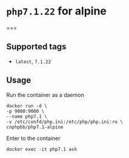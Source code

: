 # `php7.1.22` for alpine
===

## Supported tags

* `latest`,  `7.1.22`

## Usage

Run the container as a daemon

```shell
docker run -d \
-p 9000:9000 \
--name php7.1 \
-v /etc/confd/php.ini:/etc/php/php.ini:ro \
cnphpbb/php7.1-alpine
```

Enter to the container

```shell
docker exec -it php7.1 ash
```